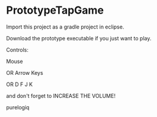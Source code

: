PrototypeTapGame
================

Import this project as a gradle project in eclipse.

Download the prototype executable if you just want to play.

Controls:

Mouse

OR  Arrow Keys

OR  D F J K

and don't forget to INCREASE THE VOLUME!

purelogiq
